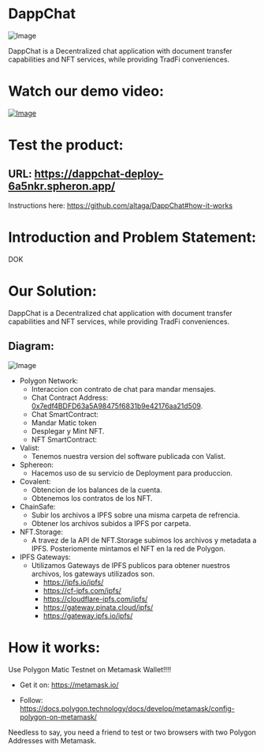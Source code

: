 # DappChat

![Image](https://i.ibb.co/TBKwbSD/logo.png)

DappChat is a Decentralized chat application with document transfer capabilities and NFT services, while providing TradFi conveniences.

# Watch our demo video:

[![Image](https://i.ibb.co/j3DCtPZ/image.png)](PENDING!)

# Test the product:

## URL: https://dappchat-deploy-6a5nkr.spheron.app/

Instructions here: https://github.com/altaga/DappChat#how-it-works

# Introduction and Problem Statement:

DOK

# Our Solution:

DappChat is a Decentralized chat application with document transfer capabilities and NFT services, while providing TradFi conveniences.

## Diagram:

![Image](https://i.ibb.co/wJKf9PG/scheme-drawio.png)

- Polygon Network:
  - Interaccion con contrato de chat para mandar mensajes.
  - Chat Contract Address: [0x7edf4BDFD63a5A98475f6831b9e42176aa21d509](https://mumbai.polygonscan.com/address/0x7edf4BDFD63a5A98475f6831b9e42176aa21d509).
  - Chat SmartContract: 
  - Mandar Matic token
  - Desplegar y Mint NFT.
  - NFT SmartContract:
- Valist:
  - Tenemos nuestra version del software publicada con Valist.
- Sphereon:
  - Hacemos uso de su servicio de Deployment para produccion.
- Covalent:
  - Obtencion de los balances de la cuenta.
  - Obtenemos los contratos de los NFT.
- ChainSafe:
  - Subir los archivos a IPFS sobre una misma carpeta de refrencia.
  - Obtener los archivos subidos a IPFS por carpeta.
- NFT.Storage:
  - A travez de la API de NFT.Storage subimos los archivos y metadata a IPFS. Posteriomente mintamos el NFT en la red de Polygon.
- IPFS Gateways:
  - Utilizamos Gateways de IPFS publicos para obtener nuestros archivos, los gateways utilizados son.
    - https://ipfs.io/ipfs/
    - https://cf-ipfs.com/ipfs/
    - https://cloudflare-ipfs.com/ipfs/
    - https://gateway.pinata.cloud/ipfs/
    - https://gateway.ipfs.io/ipfs/



# How it works:

Use Polygon Matic Testnet on Metamask Wallet!!!!

- Get it on: https://metamask.io/

- Follow: https://docs.polygon.technology/docs/develop/metamask/config-polygon-on-metamask/

Needless to say, you need a friend to test or two browsers with two Polygon Addresses with Metamask.

